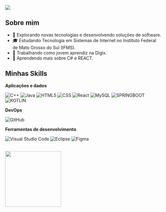 ![](https://komarev.com/ghpvc/?username=AM-Maidana&color=006bed)

## Sobre mim

- 🤔 Explorando novas tecnologias e desenvolvendo soluções de software.
- 🎓 Estudando Tecnologia em Sistemas de Internet no Instituto Federal de Mato Grosso do Sul (IFMS).
- 💼 Trabalhando como jovem aprendiz na Digix.
- 🌱 Aprendendo mais sobre C# e REACT.

## Minhas Skills

**Aplicações e dados**

![C++](https://img.shields.io/badge/-C++-333333?style=flat&logo=C%2B%2B&logoColor=00599C)
![Java](https://img.shields.io/badge/-Java-333333?style=flat&logo=Java&logoColor=007396)
![HTML5](https://img.shields.io/badge/-HTML5-333333?style=flat&logo=HTML5)
![CSS](https://img.shields.io/badge/-CSS-333333?style=flat&logo=CSS3&logoColor=1572B6)
![React](https://img.shields.io/badge/-React-333333?style=flat&logo=react)
![MySQL](https://img.shields.io/badge/-MySQL-333333?style=flat&logo=mysql)
![SPRINGBOOT](https://img.shields.io/badge/Spring_Boot-6DB33F?style=for-the-badge&logo=spring-boot&logoColor=white)
![KOTLIN](https://img.shields.io/badge/Kotlin-B125EA?style=for-the-badge&logo=kotlin&logoColor=white)


**DevOps**

![GitHub](https://img.shields.io/badge/-GitHub-333333?style=flat&logo=github)

**Ferramentas de desenvolvimento**

![Visual Studio Code](https://img.shields.io/badge/-Visual%20Studio%20Code-333333?style=flat&logo=visual-studio-code&logoColor=007ACC)
![Eclipse](https://img.shields.io/badge/-Eclipse-333333?style=flat&logo=eclipse-ide&logoColor=2C2255)
![Figma](https://img.shields.io/badge/-Figma-333333?style=flat&logo=figma&logoColor=007ACC)

<br/>

<a href="https://github.com/AM-Maidana" title="Perfil da Amanda">
  <img height="180em" src="https://github-readme-stats.vercel.app/api?username=AM-Maidana&theme=dracula&show_icons=true" />
</a>
